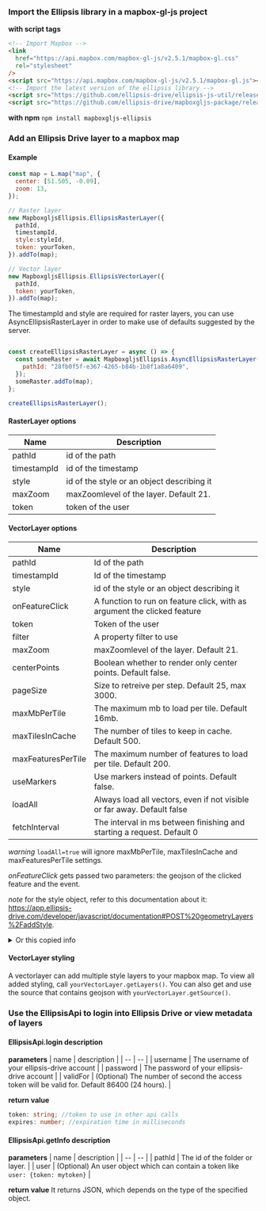 ### Import the Ellipsis library in a mapbox-gl-js project

**with script tags**

```html
<!-- Import Mapbox -->
<link
  href="https://api.mapbox.com/mapbox-gl-js/v2.5.1/mapbox-gl.css"
  rel="stylesheet"
/>
<script src="https://api.mapbox.com/mapbox-gl-js/v2.5.1/mapbox-gl.js"></script>
<!-- Import the latest version of the ellipsis library -->
<script src="https://github.com/ellipsis-drive/ellipsis-js-util/releases/download/1.1.0/ellipsis-js-util-1.1.0.js"></script>
<script src="https://github.com/ellipsis-drive/mapboxgljs-package/releases/download/3.1.0/mapboxgljs-ellipsis-3.1.0.js"></script>
```

**with npm**
`npm install mapboxgljs-ellipsis`

### Add an Ellipsis Drive layer to a mapbox map

#### Example

```js
const map = L.map("map", {
  center: [51.505, -0.09],
  zoom: 13,
});

// Raster layer
new MapboxgljsEllipsis.EllipsisRasterLayer({
  pathId,
  timestampId,
  style:styleId,
  token: yourToken,
}).addTo(map);

// Vector layer
new MapboxgljsEllipsis.EllipsisVectorLayer({
  pathId,
  token: yourToken,
}).addTo(map);
```

The timestampId and style are required for raster layers, you can use AsyncEllipsisRasterLayer in order to make use of defaults suggested by the server.
```js

const createEllipsisRasterLayer = async () => {
  const someRaster = await MapboxgljsEllipsis.AsyncEllipsisRasterLayer({
    pathId: "28fb0f5f-e367-4265-b84b-1b8f1a8a6409",
  });
  someRaster.addTo(map);
};

createEllipsisRasterLayer();
```

#### RasterLayer options

| Name        | Description                                |
| ----------- | ------------------------------------------ |
| pathId      | id of the path                             |
| timestampId | id of the timestamp                        |
| style       | id of the style or an object describing it |
| maxZoom     | maxZoomlevel of the layer. Default 21.     |
| token       | token of the user                          |

#### VectorLayer options

| Name               | Description                                                              |
| ------------------ | ------------------------------------------------------------------------ |
| pathId             | Id of the path                                                           |
| timestampId            | Id of the timestamp                                                          |
| style       | id of the style or an object describing it |
| onFeatureClick     | A function to run on feature click, with as argument the clicked feature |
| token              | Token of the user                                                        |
| filter             | A property filter to use                                                 |
| maxZoom            | maxZoomlevel of the layer. Default 21.                                   |
| centerPoints       | Boolean whether to render only center points. Default false.             |
| pageSize           | Size to retreive per step. Default 25, max 3000.                         |
| maxMbPerTile       | The maximum mb to load per tile. Default 16mb.                           |
| maxTilesInCache    | The number of tiles to keep in cache. Default 500.                       |
| maxFeaturesPerTile | The maximum number of features to load per tile. Default 200.            |
| useMarkers         | Use markers instead of points. Default false.                            |
| loadAll            | Always load all vectors, even if not visible or far away. Default false  |
| fetchInterval      | The interval in ms between finishing and starting a request. Default 0   |

_warning_ `loadAll=true` will ignore maxMbPerTile, maxTilesInCache and maxFeaturesPerTile settings.

_onFeatureClick_ gets passed two parameters: the geojson of the clicked feature and the event.

_note_ for the style object, refer to this documentation about it: https://app.ellipsis-drive.com/developer/javascript/documentation#POST%20geometryLayers%2FaddStyle.

<details>
<summary>Or this copied info</summary>
○ 'rules': Parameters contains the property 'rules' being an array of objects with required properties 'property', 'value' and 'color' and optional properties 'operator' and 'alpha'. 'property' should be the name of the property to style by and should be of type string, 'value' should be the cutoff point of the style and must be the same type as the property, 'color' is the color of the style and must be a rgb hex code, 'operator'determines whether the styling should occur at, under or over the cutoff point and must be one of '=', '<', '>', '<=', '>=' or '!=' with default '=' and 'alpha' should be the transparency of the color on a 0 to 1 scale with default 0.5.

○ 'rangeToColor': Parameters contains the required property 'rangeToColor' and optional property 'periodic', where 'rangeToColor' should be an array of objects with required properties 'property', 'fromValue', 'toValue' and 'color' and optional property 'alpha', where 'property' should be the name of the property to style by and should be of type string, 'fromValue' and 'toValue' should be the minimum and maximum value of the range respectively, 'color' is the color to use if the property falls inclusively between the fromValue and toValue and should be a rgb hex code color and 'alpha' should be the transparency of the color on a 0 to 1 scale with default 0.5. 'periodic' should be a positive float used when the remainder from dividing the value of the property by the periodic should be used to evaluate the ranges instead.

○ 'transitionPoints': Parameters contains the required properties 'property' and 'transitionPoints' and optional property 'periodic', where 'property' should be the name of the property to style by and should be of type string, 'transitionPoints' should be an array of objects with required properties 'value' and 'color' and optional property 'alpha', where 'value' should be the value at which the next transition starts, 'color' is the color to use if the property falls in the interval before or after the transition point and should be a rgb hex code color and 'alpha' should be the transparency of the color on a 0 to 1 scale with 0.5 as default. 'periodic' should be a positive float used when the remainder from dividing the value of the property by the periodic should be used to evaluate the ranges instead.

○ 'random': Parameters contains the required property 'property' and optional property 'alpha', where 'property' should be the name of the property by which to randomly assign colors and should be of type string and 'alpha' should be the transparency of the color on a 0 to 1 scale with default 0.5.

</details>

#### VectorLayer styling

A vectorlayer can add multiple style layers to your mapbox map. To view all added styling, call `yourVectorLayer.getLayers()`. You can also get and use the source that contains geojson with `yourVectorLayer.getSource()`.

### Use the EllipsisApi to login into Ellipsis Drive or view metadata of layers

#### EllipsisApi.login description

**parameters**
| name | description |
| -- | -- |
| username | The username of your ellipsis-drive account |
| password | The password of your ellipsis-drive account |
| validFor | (Optional) The number of second the access token will be valid for. Default 86400 (24 hours). |

**return value**

```ts
token: string; //token to use in other api calls
expires: number; //expiration time in milliseconds
```

#### EllipsisApi.getInfo description

**parameters**
| name | description |
| -- | -- |
| pathId | The id of the folder or layer. |
| user | (Optional) An user object which can contain a token like `user: {token: mytoken}` |

**return value**
It returns JSON, which depends on the type of the specified object.

